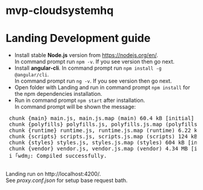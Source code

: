 # mvp-cloudsystemhq

# Landing Development guide
* Install stable <b>Node.js</b> version from <a>https://nodejs.org/en/</a>. <br>
In command prompt run `npm -v`. If you see version then go next.
* Install <b>angular-cli</b>. In command prompt run `npm install -g @angular/cli`.<br>
In command prompt run `ng -v`. If you see version then go next.
* Open folder with Landing and run in command prompt `npm install` for the npm dependencies installation.<br>
* Run in command prompt `npm start` after installation.<br>
In command prompt will be shown the message: 
 <pre>
 chunk {main} main.js, main.js.map (main) 60.4 kB [initial] [rendered]
 chunk {polyfills} polyfills.js, polyfills.js.map (polyfills) 227 kB [initial] [rendered]
 chunk {runtime} runtime.js, runtime.js.map (runtime) 6.22 kB [entry] [rendered]
 chunk {scripts} scripts.js, scripts.js.map (scripts) 124 kB  [rendered]
 chunk {styles} styles.js, styles.js.map (styles) 604 kB [initial] [rendered]
 chunk {vendor} vendor.js, vendor.js.map (vendor) 4.34 MB [initial] [rendered]
 i ｢wdm｣: Compiled successfully.
 </pre>
 Landing run on <a>http://localhost:4200/</a>. <br>
 See <i>proxy.conf.json</i> for setup base request bath. 
 